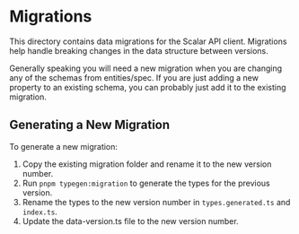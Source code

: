# Migrations

This directory contains data migrations for the Scalar API client. Migrations help handle breaking changes in the data structure between versions.

Generally speaking you will need a new migration when you are changing any of the schemas from entities/spec. If you are just adding a new property to an existing schema, you can probably just add it to the existing migration.

## Generating a New Migration

To generate a new migration:

1. Copy the existing migration folder and rename it to the new version number.
2. Run `pnpm typegen:migration` to generate the types for the previous version.
3. Rename the types to the new version number in `types.generated.ts` and `index.ts`.
4. Update the data-version.ts file to the new version number.
